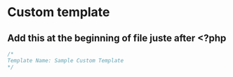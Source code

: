# Custom template

## Add this at the beginning of file juste after <?php

```php
/*
Template Name: Sample Custom Template
*/
```